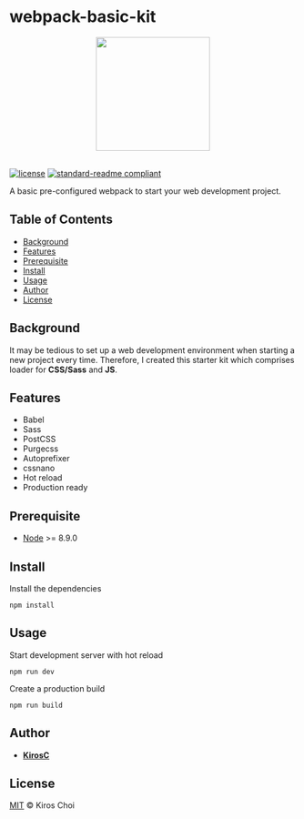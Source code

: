 # webpack-basic-kit
  <div align="center">
    <a href="https://github.com/webpack/webpack">
      <img width="200" height="200" src="https://webpack.js.org/assets/icon-square-big.svg">
    </a>
    <br>
    <br>
   </div>

[![license](https://img.shields.io/github/license/KirosC/webpack-basic-kit.svg)](LICENSE)
[![standard-readme compliant](https://img.shields.io/badge/readme%20style-standard-brightgreen.svg?style=flat-square)](https://github.com/RichardLitt/standard-readme)

A basic pre-configured webpack to start your web development project.

## Table of Contents

- [Background](#background)
- [Features](#features)
- [Prerequisite](#prerequisite)
- [Install](#install)
- [Usage](#usage)
- [Author](#author)
- [License](#license)

## Background
It may be tedious to set up a web development environment when starting a new project every time. 
Therefore, I created this starter kit which comprises loader for **CSS/Sass** and **JS**.

## Features
- Babel
- Sass
- PostCSS
- Purgecss
- Autoprefixer
- cssnano
- Hot reload
- Production ready

## Prerequisite
- [Node](https://nodejs.org/) >= 8.9.0

## Install

Install the dependencies

```
npm install
```

## Usage

Start development server with hot reload
```
npm run dev
```
Create a production build
```
npm run build
```

## Author

* **[KirosC](https://github.com/KirosC)**

## License

[MIT](LICENSE) © Kiros Choi

